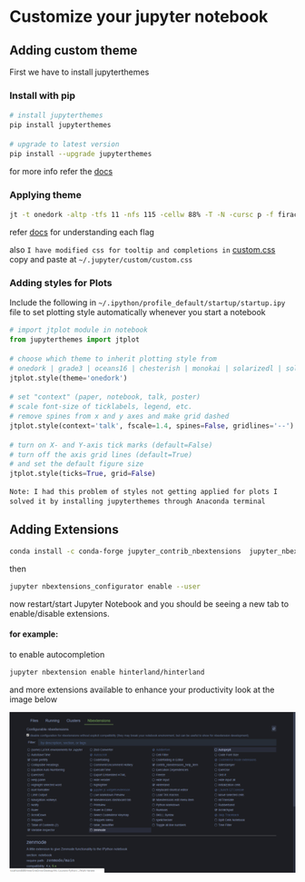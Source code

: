 # Customize your jupyter notebook

## Adding custom theme

First we have to install jupyterthemes

### Install with pip

```bash
# install jupyterthemes
pip install jupyterthemes

# upgrade to latest version
pip install --upgrade jupyterthemes
```

for more info refer the [docs](https://github.com/dunovank/jupyter-themes)

### Applying theme

```bash
jt -t onedork -altp -tfs 11 -nfs 115 -cellw 88% -T -N -cursc p -f firacode -dfs 10 -fs 14 -ofs 11
```

refer [docs](https://github.com/dunovank/jupyter-themes#command-line-usage) for understanding each flag

also `I have modified css for tooltip and completions in` [custom.css](custom.css) copy and paste at `~/.jupyter/custom/custom.css`

### Adding styles for Plots

Include the following in `~/.ipython/profile_default/startup/startup.ipy` file to set plotting style automatically whenever you start a notebook

```python
# import jtplot module in notebook
from jupyterthemes import jtplot

# choose which theme to inherit plotting style from
# onedork | grade3 | oceans16 | chesterish | monokai | solarizedl | solarizedd
jtplot.style(theme='onedork')

# set "context" (paper, notebook, talk, poster)
# scale font-size of ticklabels, legend, etc.
# remove spines from x and y axes and make grid dashed
jtplot.style(context='talk', fscale=1.4, spines=False, gridlines='--')

# turn on X- and Y-axis tick marks (default=False)
# turn off the axis grid lines (default=True)
# and set the default figure size
jtplot.style(ticks=True, grid=False)

```

`Note: I had this problem of styles not getting applied for plots I solved it by installing jupyterthemes through Anaconda terminal`

## Adding Extensions

```bash
conda install -c conda-forge jupyter_contrib_nbextensions  jupyter_nbextensions_configurator
```

then

```bash
jupyter nbextensions_configurator enable --user
```

now restart/start Jupyter Notebook and you should be seeing a new tab to enable/disable extensions.

#### for example:

to enable autocompletion

```bash
jupyter nbextension enable hinterland/hinterland
```

and more extensions available to enhance your productivity look at the image below

![extension-tab](extension-tab.PNG)
